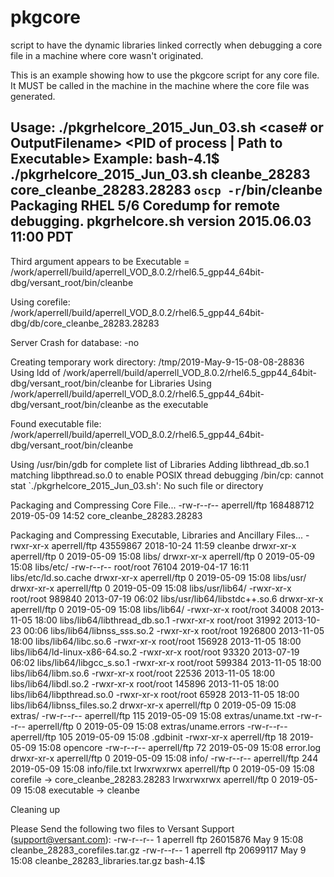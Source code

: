 # pkgcore
script to have the dynamic libraries linked correctly when debugging a core file in a machine where core wasn't originated.


This is an example showing how to use the pkgcore script for any core file. It MUST be called in the machine in the machine where the core file was generated.

Usage: ./pkgrhelcore_2015_Jun_03.sh <case# or OutputFilename> <Corefile> <PID of process | Path to Executable>
Example:
bash-4.1$ ./pkgrhelcore_2015_Jun_03.sh cleanbe_28283 core_cleanbe_28283.28283  `oscp -r`/bin/cleanbe
Packaging RHEL 5/6 Coredump for remote debugging.
  pkgrhelcore.sh version 2015.06.03 11:00 PDT
----------------------------------------------
Third argument appears to be Executable = /work/aperrell/build/aperrell_VOD_8.0.2/rhel6.5_gpp44_64bit-dbg/versant_root/bin/cleanbe

Using corefile: /work/aperrell/build/aperrell_VOD_8.0.2/rhel6.5_gpp44_64bit-dbg/db/core_cleanbe_28283.28283 


Server Crash for database:  -no

Creating temporary work directory: /tmp/2019-May-9-15-08-08-28836
Using ldd of /work/aperrell/build/aperrell_VOD_8.0.2/rhel6.5_gpp44_64bit-dbg/versant_root/bin/cleanbe for Libraries
Using /work/aperrell/build/aperrell_VOD_8.0.2/rhel6.5_gpp44_64bit-dbg/versant_root/bin/cleanbe as the executable

Found executable file: /work/aperrell/build/aperrell_VOD_8.0.2/rhel6.5_gpp44_64bit-dbg/versant_root/bin/cleanbe

Using /usr/bin/gdb for complete list of Libraries
Adding libthread_db.so.1 matching libpthread.so.0 to enable POSIX thread debugging
/bin/cp: cannot stat `./pkgrhelcore_2015_Jun_03.sh': No such file or directory

Packaging and Compressing Core File...
-rw-r--r-- aperrell/ftp 168488712 2019-05-09 14:52 core_cleanbe_28283.28283

Packaging and Compressing Executable, Libraries and Ancillary Files...
-rwxr-xr-x aperrell/ftp 43559867 2018-10-24 11:59 cleanbe
drwxr-xr-x aperrell/ftp        0 2019-05-09 15:08 libs/
drwxr-xr-x aperrell/ftp        0 2019-05-09 15:08 libs/etc/
-rw-r--r-- root/root       76104 2019-04-17 16:11 libs/etc/ld.so.cache
drwxr-xr-x aperrell/ftp        0 2019-05-09 15:08 libs/usr/
drwxr-xr-x aperrell/ftp        0 2019-05-09 15:08 libs/usr/lib64/
-rwxr-xr-x root/root      989840 2013-07-19 06:02 libs/usr/lib64/libstdc++.so.6
drwxr-xr-x aperrell/ftp        0 2019-05-09 15:08 libs/lib64/
-rwxr-xr-x root/root       34008 2013-11-05 18:00 libs/lib64/libthread_db.so.1
-rwxr-xr-x root/root       31992 2013-10-23 00:06 libs/lib64/libnss_sss.so.2
-rwxr-xr-x root/root     1926800 2013-11-05 18:00 libs/lib64/libc.so.6
-rwxr-xr-x root/root      156928 2013-11-05 18:00 libs/lib64/ld-linux-x86-64.so.2
-rwxr-xr-x root/root       93320 2013-07-19 06:02 libs/lib64/libgcc_s.so.1
-rwxr-xr-x root/root      599384 2013-11-05 18:00 libs/lib64/libm.so.6
-rwxr-xr-x root/root       22536 2013-11-05 18:00 libs/lib64/libdl.so.2
-rwxr-xr-x root/root      145896 2013-11-05 18:00 libs/lib64/libpthread.so.0
-rwxr-xr-x root/root       65928 2013-11-05 18:00 libs/lib64/libnss_files.so.2
drwxr-xr-x aperrell/ftp        0 2019-05-09 15:08 extras/
-rw-r--r-- aperrell/ftp      115 2019-05-09 15:08 extras/uname.txt
-rw-r--r-- aperrell/ftp        0 2019-05-09 15:08 extras/uname.errors
-rw-r--r-- aperrell/ftp      105 2019-05-09 15:08 .gdbinit
-rwxr-xr-x aperrell/ftp       18 2019-05-09 15:08 opencore
-rw-r--r-- aperrell/ftp       72 2019-05-09 15:08 error.log
drwxr-xr-x aperrell/ftp        0 2019-05-09 15:08 info/
-rw-r--r-- aperrell/ftp      244 2019-05-09 15:08 info/file.txt
lrwxrwxrwx aperrell/ftp      0 2019-05-09 15:08 corefile -> core_cleanbe_28283.28283
lrwxrwxrwx aperrell/ftp      0 2019-05-09 15:08 executable -> cleanbe

Cleaning up

Please Send the following two files to Versant Support (support@versant.com):
-rw-r--r-- 1 aperrell ftp 26015876 May  9 15:08 cleanbe_28283_corefiles.tar.gz
-rw-r--r-- 1 aperrell ftp 20699117 May  9 15:08 cleanbe_28283_libraries.tar.gz
bash-4.1$ 

